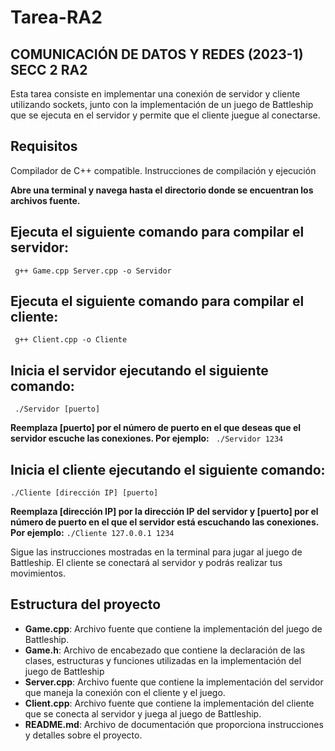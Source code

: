 # Tarea-RA2
## COMUNICACIÓN DE DATOS Y REDES (2023-1) SECC 2 RA2 
Esta tarea consiste en implementar una conexión de servidor y cliente utilizando sockets, junto con la implementación de un juego de Battleship que se ejecuta en el servidor y permite que el cliente juegue al conectarse.

## Requisitos
Compilador de C++ compatible.
Instrucciones de compilación y ejecución

**Abre una terminal y navega hasta el directorio donde se encuentran los archivos fuente.**

## Ejecuta el siguiente comando para compilar el servidor:
` g++ Game.cpp Server.cpp -o Servidor`

## Ejecuta el siguiente comando para compilar el cliente:
` g++ Client.cpp -o Cliente`

## Inicia el servidor ejecutando el siguiente comando:
` ./Servidor [puerto]`

**Reemplaza [puerto] por el número de puerto en el que deseas que el servidor escuche las conexiones. Por ejemplo:**
` ./Servidor 1234`

## Inicia el cliente ejecutando el siguiente comando:
`./Cliente [dirección IP] [puerto]`

**Reemplaza [dirección IP] por la dirección IP del servidor y [puerto] por el número de puerto en el que el servidor está escuchando las conexiones. Por ejemplo:**
`./Cliente 127.0.0.1 1234`

Sigue las instrucciones mostradas en la terminal para jugar al juego de Battleship. El cliente se conectará al servidor y podrás realizar tus movimientos.

## Estructura del proyecto
- **Game.cpp**: Archivo fuente que contiene la implementación del juego de Battleship.
- **Game.h**: Archivo de encabezado que contiene la declaración de las clases, estructuras y funciones utilizadas en la implementación del juego de Battleship
- **Server.cpp**: Archivo fuente que contiene la implementación del servidor que maneja la conexión con el cliente y el juego.
- **Client.cpp**: Archivo fuente que contiene la implementación del cliente que se conecta al servidor y juega al juego de Battleship.
- **README.md**: Archivo de documentación que proporciona instrucciones y detalles sobre el proyecto.
